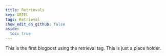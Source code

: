 ```yaml
---
title: Retrievals
key: ARIEL
tags: Retrieval
show_edit_on_github: false
aside:
  toc: true
---
```


This is the first blogpost using the retrieval tag. This is just a place holder.
